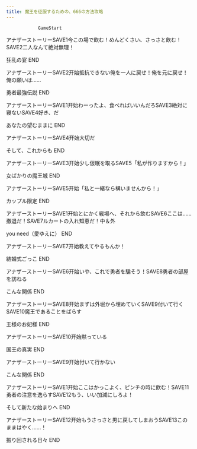 ```yaml
---
title: 魔王を征服するための、666の方法攻略
---
```


                GameStart

アナザーストーリーSAVE1今この場で飲む！めんどくさい、さっさと飲む！SAVE2二人なんて絶対無理！

狂乱の宴 END

アナザーストーリーSAVE2开始抵抗できない俺を一人に戻せ！俺を元に戻せ！俺の願いは……

勇者最強伝説 END

アナザーストーリーSAVE1开始わーったよ、食べればいいんだろSAVE3絶対に寝ないSAVE4好き、だ

あなたの望むままに END

アナザーストーリーSAVE4开始大切だ

そして、これからも END

アナザーストーリーSAVE3开始少し仮眠を取るSAVE5「私が作りますから！」

女ばかりの魔王城 END

アナザーストーリーSAVE5开始「私と一緒なら構いませんから！」

カップル限定 END

アナザーストーリーSAVE1开始とにかく戦場へ、それから飲むSAVE6ここは……撤退だ！SAVE7ルカートの入れ知恵だ！中＆外

you need（愛ゆえに） END

アナザーストーリーSAVE7开始教えてやるもんか！

結婚式ごっこ END

アナザーストーリーSAVE6开始いや、これで勇者を騙そう！SAVE8勇者の部屋を訪ねる

こんな関係 END

アナザーストーリーSAVE8开始まずは外堀から埋めていくSAVE9付いて行くSAVE10魔王であることをばらす

王様のお妃様 END

アナザーストーリーSAVE10开始黙っている

国王の真実 END

アナザーストーリーSAVE9开始付いて行かない

こんな関係 END

アナザーストーリーSAVE1开始ここはかっこよく、ピンチの時に飲む！SAVE11勇者の注意を逸らすSAVE12もう、いい加減にしろよ！

そして新たな始まりへ END

アナザーストーリーSAVE12开始もうさっさと男に戻してしまおうSAVE13このままはやく……！

振り回される日々 END


              
